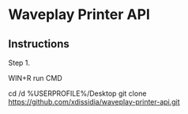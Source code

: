# Waveplay Printer API

## Instructions

Step 1.

WIN+R run CMD

cd /d %USERPROFILE%/Desktop
git clone https://github.com/xdissidia/waveplay-printer-api.git
